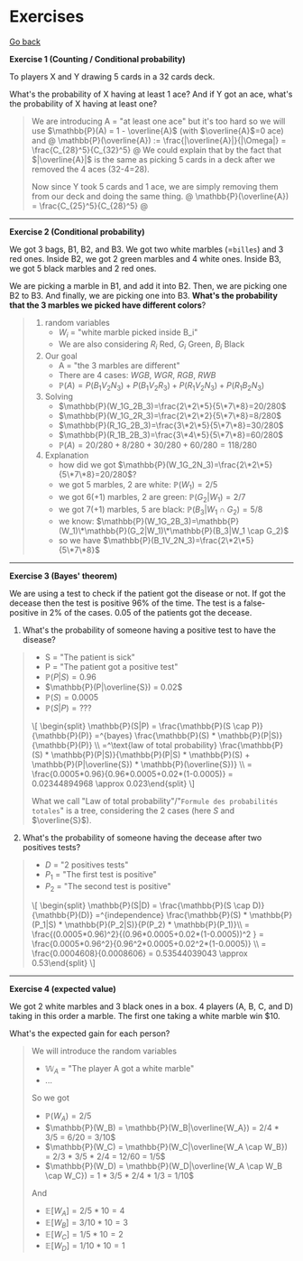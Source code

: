 # Exercises

[Go back](..)

**Exercise 1 (Counting / Conditional probability)**

To players X and Y drawing 5 cards
in a 32 cards deck.

What's the probability of X having at least 1 ace?
And if Y got an ace, what's the probability
of X having at least one?

<blockquote class="spoiler">

We are introducing A = "at least one ace"
but it's too hard so we will use
$\mathbb{P}(A) = 1 - \overline{A}$
(with $\overline{A}$=0 ace) and
@
\mathbb{P}(\overline{A}) := \frac{|\overline{A}|}{|\Omega|} = \frac{C_{28}^5}{C_{32}^5}
@
We could explain that by the fact that $|\overline{A}|$
is the same as picking 5 cards in a deck after we removed the 4 aces
(32-4=28).

Now since Y took 5 cards and 1 ace, we are simply
removing them from our deck and doing the same thing.
@
\mathbb{P}(\overline{A}) = \frac{C_{25}^5}{C_{28}^5}
@
</blockquote>

<hr class="sl">

**Exercise 2 (Conditional probability)**

We got 3 bags, B1, B2, and B3. We got two
white marbles (=``billes``) and 3 red ones.
Inside B2, we got 2 green marbles and 4 white ones.
Inside B3, we got 5 black marbles and 2 red ones.

We are picking a marble in B1, and add it into
B2. Then, we are picking one B2 to B3. And finally,
we are picking one into B3. **What's
the probability that the 3 marbles we picked
have different colors**?

<blockquote class="spoiler">

1. random variables
    * $W_i$ = "white marble picked inside B_i"
    * We are also considering $R_i$ Red, $G_i$ Green, $B_i$ Black
2. Our goal
    * A = "the 3 marbles are different"
    * There are 4 cases: $WGB$, $WGR$, $RGB$, $RWB$
    * $\mathbb{P}(A)=P(B_1V_2N_3)+P(B_1V_2R_3)+P(R_1V_2N_3)+P(R_1B_2N_3)$
3. Solving
    * $\mathbb{P}(W_1G_2B_3)=\frac{2\*2\*5}{5\*7\*8}=20/280$
    * $\mathbb{P}(W_1G_2R_3)=\frac{2\*2\*2}{5\*7\*8}=8/280$
    * $\mathbb{P}(R_1G_2B_3)=\frac{3\*2\*5}{5\*7\*8}=30/280$
    * $\mathbb{P}(R_1B_2B_3)=\frac{3\*4\*5}{5\*7\*8}=60/280$
    * $\mathbb{P}(A)=20/280 + 8/280 + 30/280 + 60/280 = 118/280$
4. Explanation
    * how did we got $\mathbb{P}(W_1G_2N_3)=\frac{2\*2\*5}{5\*7\*8}=20/280$?
    * we got 5 marbles, 2 are white: $\mathbb{P}(W_1)=2/5$
    * we got 6(+1) marbles, 2 are green: $\mathbb{P}(G_2|W_1)=2/7$
    * we got 7(+1) marbles, 5 are black: $\mathbb{P}(B_3|W_1 \cap G_2)=5/8$
    * we know: $\mathbb{P}(W_1G_2B_3)=\mathbb{P}(W_1)\*\mathbb{P}(G_2|W_1)\*\mathbb{P}(B_3|W_1 \cap G_2)$
    * so we have $\mathbb{P}(B_1V_2N_3)=\frac{2\*2\*5}{5\*7\*8}$
</blockquote>

<hr class="sr">

**Exercise 3 (Bayes' theorem)**

We are using a test to check if the patient
got the disease or not. If got the decease
then the test is positive 96% of the time. 
The test is a false-positive in 2% of the cases.
$0.05%$ of the patients got the decease.

1. What's the probability of someone having a positive test
   to have the disease?

<blockquote class="spoiler">

* S = "The patient is sick"
* P = "The patient got a positive test"
* $\mathbb{P}(P|S) = 0.96$
* $\mathbb{P}(P|\overline{S}) = 0.02$
* $\mathbb{P}(S) = 0.0005$
* $\mathbb{P}(S|P) = ???$

<div>
\[
\begin{split}
\mathbb{P}(S|P) = 
\frac{\mathbb{P}(S \cap P)}{\mathbb{P}(P)} 
=^{bayes} \frac{\mathbb{P}(S) * \mathbb{P}(P|S)}{\mathbb{P}(P)} \\
=^\text{law of total probability} \frac{\mathbb{P}(S) * \mathbb{P}(P|S)}{\mathbb{P}(P|S) * \mathbb{P}(S) + \mathbb{P}(P|\overline{S}) * \mathbb{P}(\overline{S})} \\
= \frac{0.0005*0.96}{0.96*0.0005+0.02*(1-0.0005)} = 0.02344894968 \approx 0.023\end{split}
\]
</div>

What we call "Law of total probability"/"``Formule des probabilités totales``"
is a tree, considering the 2 cases (here $S$ and $\overline{S}$).
</blockquote>

2. What's the probability of someone having the decease after
   two positives tests?

<blockquote class="spoiler">

* $D$ = "2 positives tests"
* $P_1$ = "The first test is positive"
* $P_2$ = "The second test is positive"

<div>
\[
\begin{split}
\mathbb{P}(S|D) 
= \frac{\mathbb{P}(S \cap D)}{\mathbb{P}(D)}
=^{independence} 
\frac{\mathbb{P}(S) * \mathbb{P}(P_1|S) * \mathbb{P}(P_2|S)}{P(P_2) * \mathbb{P}(P_1)}\\
= \frac{(0.0005*0.96)^2}{(0.96*0.0005+0.02*(1-0.0005))^2 }
= \frac{0.0005*0.96^2}{0.96^2*0.0005+0.02^2*(1-0.0005)} \\
= \frac{0.0004608}{0.0008606} = 0.53544039043  \approx 0.53\end{split}
\]
</div>
</blockquote>

<hr class="sr">

**Exercise 4 (expected value)**

We got 2 white marbles and 3 black ones in a box. 4 players
(A, B, C, and D) taking in this order a marble. The first
one taking a white marble win $10.

What's the expected gain for each person?

<blockquote class="spoiler">

We will introduce the random variables

* $\mathbb{W}_A$ = "The player A got a white marble"
* ...

So we got

* $\mathbb{P}(W_A) = 2/5$
* $\mathbb{P}(W_B) = \mathbb{P}(W_B|\overline{W_A}) = 2/4 * 3/5 = 6/20 = 3/10$
* $\mathbb{P}(W_C) = \mathbb{P}(W_C|\overline{W_A \cap W_B}) = 2/3 * 3/5 * 2/4 = 12/60 = 1/5$
* $\mathbb{P}(W_D) = \mathbb{P}(W_D|\overline{W_A \cap W_B \cap W_C}) = 1 * 3/5 * 2/4 * 1/3 = 1/10$

And

* $\mathbb{E}[W_A] = 2/5 * 10 = 4$
* $\mathbb{E}[W_B] = 3/10 * 10 = 3$
* $\mathbb{E}[W_C] = 1/5 * 10 = 2$
* $\mathbb{E}[W_D] = 1/10 * 10 = 1$

</blockquote>